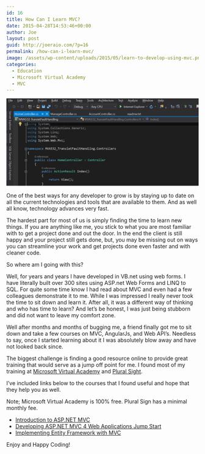 ```yaml
---
id: 16
title: How Can I Learn MVC?
date: 2015-04-28T14:53:46+00:00
author: Joe
layout: post
guid: http://joeraio.com/?p=16
permalink: /how-can-i-learn-mvc/
image: /assets/wp-content/uploads/2015/05/learn-to-develop-using-mvc.png
categories:
  - Education
  - Microsoft Virtual Academy
  - MVC
---
```

![How Can I Learn MVC?](/assets/wp-content/uploads/2015/05/learn-to-develop-using-mvc.png)

One of the best ways for any developer to grow is by staying up to date on all the current technologies and tools that are available to them. And as well all know, technology advances very fast.

The hardest part for most of us is simply finding the time to learn new things. If you are anything like me, you stick to what you are most familiar with to get a project done and out the door. In the end the client is still happy and your project still gets done, but, you may be missing out on ways you can streamline your work and get projects done even faster and with cleaner code.

So where am I going with this?

Well, for years and years I have developed in VB.net using web forms. I have literally built over 300 sites using ASP.net Web Forms and LINQ to SQL. For quite some time know I had read about MVC and even had a few colleagues demonstrate it to me. While I was impressed I really never took the time to sit down and learn it. After all, it was a different way of thinking and who has time to learn? And let’s be honest, I was just being stubborn and did not want to leave my comfort zone.

Well after months and months of bugging me, a friend finally got me to sit down and take a few courses on MVC, AngularJs, and Web API’s. Needless to say, once I started learning about it I was absolutely blow away and have not looked back since.

The biggest challenge is finding a good resource online to provide great training that would serve as a jump off point for me. I found most of my training at [Microsoft Virtual Academy](http://www.microsoftvirtualacademy.com/) and [Plural Sight](http://www.pluralsight.com/).

I’ve included links below to the courses that I found useful and hope that they help you as well.

Note; Microsoft Virtual Academy is 100% free. Plural Sign has a minimal monthly fee.

  * [Introduction to ASP.NET MVC](http://www.microsoftvirtualacademy.com/training-courses/introduction-to-asp-net-mvc)
  * [Developing ASP.NET MVC 4 Web Applications Jump Start](http://www.microsoftvirtualacademy.com/training-courses/developing-asp-net-mvc-4-web-applications-jump-start)
  * [Implementing Entity Framework with MVC](http://www.microsoftvirtualacademy.com/training-courses/implementing-entity-framework-with-mvc)

Enjoy and Happy Coding!